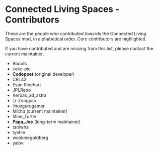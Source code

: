 Connected Living Spaces - Contributors
======================================

These are the people who contributed towards the Connected Living Spaces mod, in alphabetical order.  Core contributors are highlighted.

If you have contributed and are missing from this list, please contact the current maintainer.

 - Booots
 - cake-pie
 - **Codepoet** (original developer)
 - CRL42
 - Evan Rinehart
 - JPLRepo
 - Kerbas_ad_astra
 - Li-Zongyao
 - linuxgurugamer
 - *Micha* (current maintainer)
 - Mine_Turtle
 - **Papa_Joe** (long-term maintainer)
 - taniwha
 - tyehle
 - wookieegoldberg
 - yalov
